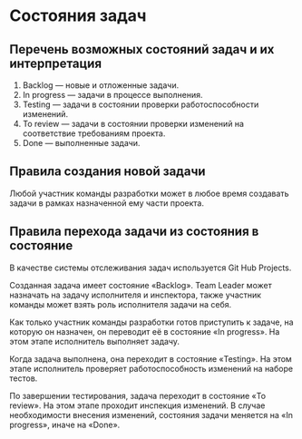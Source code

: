 # Состояния задач

## Перечень возможных состояний задач и их интерпретация

1. Backlog — новые и отложенные задачи.
2. In progress — задачи в процессе выполнения.
3. Testing — задачи в состоянии проверки работоспособности изменений.
4. To review — задачи в состоянии проверки изменений на соответствие требованиям проекта.
5. Done — выполненные задачи.

## Правила создания новой задачи

Любой участник команды разработки может в любое время создавать задачи в рамках назначенной ему части проекта.

## Правила перехода задачи из состояния в состояние

В качестве системы отслеживания задач используется Git Hub Projects.

Созданная задача имеет состояние «Backlog». Team Leader может назначать на задачу исполнителя и инспектора, также
участник команды может взять роль исполнителя задачи на себя.

Как только участник команды разработки готов приступить к задаче, на которую он назначен, он переводит её в состояние
«In progress». На этом этапе исполнитель выполняет задачу.

Когда задача выполнена, она переходит в состояние «Testing». На этом этапе исполнитель проверяет работоспособность
изменений на наборе тестов.

По завершении тестирования, задача переходит в состояние «To review». На этом этапе проходит инспекция изменений. В
случае необходимости внесения изменений, состояния задачи меняется на «In progress», иначе на «Done».

